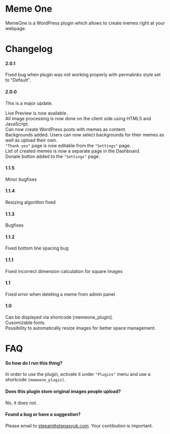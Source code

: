 Meme One
====

MemeOne is a WordPress plugin which allows to create memes right at your webpage.


Changelog
====

#### 2.0.1

Fixed bug when plugin was not working properly with permalinks style set to "Default".

#### 2.0.0

This is a major update.  
  
Live Preview is now available.  
All image processing is now done on the client side using HTML5 and JavaScript.  
Can now create WordPress posts with memes as content.  
Backgrounds added. Users can now select backgrounds for their memes as well as upload their own.  
`"Thank you"` page is now editable from the `"Settings"` page.  
List of created memes is now a separate page in the Dashboard.  
Donate button added to the `"Settings"` page.  

#### 1.1.5

Minor bugfixes

#### 1.1.4

Resizing algorithm fixed

#### 1.1.3

Bugfixes

#### 1.1.2

Fixed bottom line spacing bug

#### 1.1.1

Fixed incorrect dimension calculation for square images

#### 1.1

Fixed error when deleting a meme from admin panel

#### 1.0

Can be displayed via shortcode [memeone_plugin].  
Cusomizable fonts.  
Possibility to automatically resize images for better space management.


FAQ
====

#### So how do I run this thing?

In order to use the plugin, activate it under `"Plugins"` menu and use a shortcode `[memeone_plugin]`.


#### Does this plugin store original images people upload?

No, it does not.


#### Found a bug or have a suggestion?

Please email to stepan@stepasyuk.com. Your contibution is important.